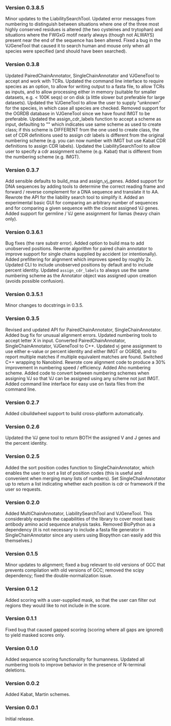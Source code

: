### Version 0.3.8.5
Minor updates to the LiabilitySearchTool. Updated error messages
from numbering to distinguish between situations where one of
the three most highly conserved residues is altered (the two
cysteines and trytophan) and situations where the FWGxG motif
nearly always (though not ALWAYS) present near the end of the
sequence has been altered. Fixed a bug in the VJGeneTool that
caused it to search human and mouse only when all species were
specified (and should have been searched).

### Version 0.3.8
Updated PairedChainAnnotator, SingleChainAnnotator and VJGeneTool
to accept and work with TCRs. Updated the command line interface
to require species as an option, to allow for writing output to
a fasta file, to allow TCRs as inputs, and to allow processing
either in memory (suitable for smaller datasets, e.g. < 100K seqs)
or on disk (a little slower but preferable for large datasets).
Updated the VJGeneTool to allow the user to supply "unknown" for
the species, in which case all species are checked. Removed support
for the OGRDB database in VJGeneTool since we have found IMGT to
be preferable. Updated the assign_cdr_labels function to accept
a scheme as input, defaulting to "" which indicates use same scheme
as used to create class; if this scheme is DIFFERENT from the one
used to create class, the set of CDR definitions used to assign
cdr labels is different from the original numbering scheme (e.g.
you can now number with IMGT but use Kabat CDR definitions to
assign CDR labels). Updated the LiabilitySearchTool to allow user
to specify a cdr assignment scheme (e.g. Kabat) that is different
from the numbering scheme (e.g. IMGT).

### Version 0.3.7
Add sensible defaults to build_msa and assign_vj_genes.
Added support for DNA sequences by adding tools to determine
the correct reading frame and forward / reverse complement
for a DNA sequence and translate it to AA. Rewrote the API
for the liability search tool to simplify it. Added an
experimental basic GUI for comparing an arbitrary number
of sequences and for comparing a given sequence with the
closest assigned VJ genes. Added support for germline / VJ
gene assignment for llamas (heavy chain only).

### Version 0.3.6.1
Bug fixes (the rare substr error). Added option to build msa to
add unobserved positions. Rewrote algorithm for paired chain annotator
to improve support for single chains supplied by accident (or
intentionally). Added prefiltering for alignment which improves speed
by roughly 2x. Updated CLI to include unobserved positions by default
and to include percent identity. Updated `assign_cdr_labels` to
always use the same numbering scheme as the Annotator object was
assigned upon creation (avoids possible confusion).

### Version 0.3.5.1
Minor changes to docstrings in 0.3.5.

### Version 0.3.5
Revised and updated API for PairedChainAnnotator, SingleChainAnnotator.
Added bug fix for unusual alignment errors. Updated numbering tools to
accept letter X in input. Converted PairedChainAnnotator,
SingleChainAnnotator, VJGeneTool to C++. Updated vj gene assignment
to use either e-value or percent identity and either IMGT or OGRDB,
and to report multiple matches if multiple equivalent matches are
found. Switched C++ wrapping to Nanobind. Rewrote core alignment code
to produce a 30% improvement in numbering speed / efficiency.
Added Aho numbering scheme. Added code to convert between numbering
schemes when assigning VJ so that VJ can be assigned using any
scheme not just IMGT. Added command line interface for easy
use on fasta files from the command line.

### Version 0.2.7
Added cibuildwheel support to build cross-platform automatically.

### Version 0.2.6
Updated the VJ gene tool to return BOTH the assigned V and J genes and the
percent identity.

### Version 0.2.5
Added the sort position codes function to SingleChainAnnotator, which enables
the user to sort a list of position codes (this is useful and convenient when
merging many lists of numbers). Set SingleChainAnnotator up to return a list
indicating whether each position is cdr or framework if the user so requests.

### Version 0.2.0
Added MultiChainAnnotator, LiabilitySearchTool and VJGeneTool. This
considerably expands the capabilities of the library to cover most basic
antibody amino acid sequence analysis tasks. Removed BioPython as a dependency
(it is not necessary to include a fasta file generator in SingleChainAnnotator
since any users using Biopython can easily add this themselves.)

### Version 0.1.5
Minor updates to alignment; fixed a bug relevant to old versions
of GCC that prevents compilation with old versions of GCC; removed
the scipy dependency; fixed the double-normalization issue.

### Version 0.1.2
Added scoring with a user-supplied mask, so that the
user can filter out regions they would like to not include
in the score.

### Version 0.1.1
Fixed bug that caused gapped scoring (scoring where all
gaps are ignored) to yield masked scores only.

### Version 0.1.0
Added sequence scoring functionality for humanness.
Updated all numbering tools to improve behavior in
the presence of N-terminal deletions.

### Version 0.0.2
Added Kabat, Martin schemes.

### Version 0.0.1
Initial release.
